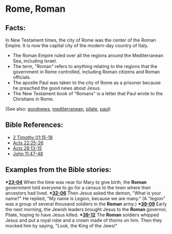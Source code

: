 # Rome, Roman #

## Facts: ##

In New Testament times, the city of Rome was the center of the Roman Empire. It is now the capital city of the modern-day country of Italy.

 * The Roman Empire ruled over all the regions around the Mediterranean Sea, including Israel.
 * The term, "Roman" refers to anything relating to the regions that the government in Rome controlled, including Roman citizens and Roman officials.
 * The apostle Paul was taken to the city of Rome as a prisoner because he preached the good news about Jesus.
 * The New Testament book of "Romans" is a letter that Paul wrote to the Christians in Rome.

(See also: [goodnews](../kt/goodnews.md), [mediterranean](../other/mediterranean.md), [pilate](../other/pilate.md), [paul](../other/paul.md))

## Bible References: ##

* [2 Timothy 01:15-18](https://door43.org/en/bible/notes/2ti/01/15)
* [Acts 22:25-26](https://door43.org/en/bible/notes/act/22/25)
* [Acts 28:13-15](https://door43.org/en/bible/notes/act/28/13)
* [John 11:47-48](https://door43.org/en/bible/notes/jhn/11/47)

## Examples from the Bible stories: ##

  __*[23-04](https://door43.org/en/obs/notes/frames/23-04)__ When the time was near for Mary to give birth, the __Roman__ government told everyone to go for a census to the town where their ancestors had lived. 
  __*[32-06](https://door43.org/en/obs/notes/frames/32-06)__ Then Jesus asked the demon, "What is your name?" He replied, "My name is Legion, because we are many." (A "legion" was a group of several thousand soldiers in the __Roman__ army.)
  __*[39-09](https://door43.org/en/obs/notes/frames/39-09)__ Early the next morning, the Jewish leaders brought Jesus to the __Roman__ governor, Pilate, hoping to have Jesus killed.
  __*[39-12](https://door43.org/en/obs/notes/frames/39-12)__ The __Roman__ soldiers whipped Jesus and put a royal robe and a crown made of thorns on him. Then they mocked him by saying, "Look, the King of the Jews!"



